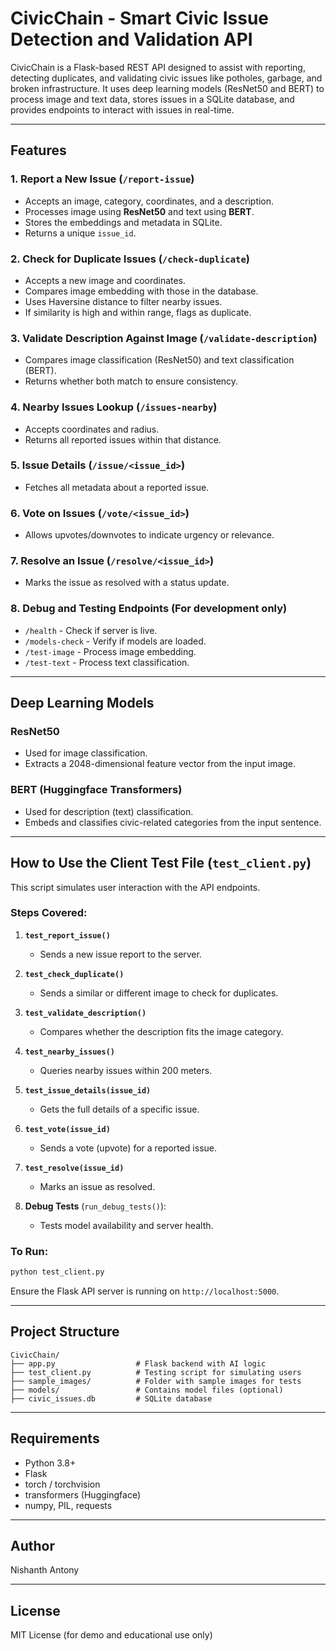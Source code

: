 # CivicChain - Smart Civic Issue Detection and Validation API

CivicChain is a Flask-based REST API designed to assist with reporting, detecting duplicates, and validating civic issues like potholes, garbage, and broken infrastructure. It uses deep learning models (ResNet50 and BERT) to process image and text data, stores issues in a SQLite database, and provides endpoints to interact with issues in real-time.

---

## Features

### 1. **Report a New Issue** (`/report-issue`)
- Accepts an image, category, coordinates, and a description.
- Processes image using **ResNet50** and text using **BERT**.
- Stores the embeddings and metadata in SQLite.
- Returns a unique `issue_id`.

### 2. **Check for Duplicate Issues** (`/check-duplicate`)
- Accepts a new image and coordinates.
- Compares image embedding with those in the database.
- Uses Haversine distance to filter nearby issues.
- If similarity is high and within range, flags as duplicate.

### 3. **Validate Description Against Image** (`/validate-description`)
- Compares image classification (ResNet50) and text classification (BERT).
- Returns whether both match to ensure consistency.

### 4. **Nearby Issues Lookup** (`/issues-nearby`)
- Accepts coordinates and radius.
- Returns all reported issues within that distance.

### 5. **Issue Details** (`/issue/<issue_id>`)
- Fetches all metadata about a reported issue.

### 6. **Vote on Issues** (`/vote/<issue_id>`)
- Allows upvotes/downvotes to indicate urgency or relevance.

### 7. **Resolve an Issue** (`/resolve/<issue_id>`)
- Marks the issue as resolved with a status update.

### 8. **Debug and Testing Endpoints** (For development only)
- `/health` - Check if server is live.
- `/models-check` - Verify if models are loaded.
- `/test-image` - Process image embedding.
- `/test-text` - Process text classification.

---

## Deep Learning Models

###  ResNet50
- Used for image classification.
- Extracts a 2048-dimensional feature vector from the input image.

###  BERT (Huggingface Transformers)
- Used for description (text) classification.
- Embeds and classifies civic-related categories from the input sentence.

---

## How to Use the Client Test File (`test_client.py`)

This script simulates user interaction with the API endpoints.

### Steps Covered:

1. **`test_report_issue()`**
   - Sends a new issue report to the server.

2. **`test_check_duplicate()`**
   - Sends a similar or different image to check for duplicates.

3. **`test_validate_description()`**
   - Compares whether the description fits the image category.

4. **`test_nearby_issues()`**
   - Queries nearby issues within 200 meters.

5. **`test_issue_details(issue_id)`**
   - Gets the full details of a specific issue.

6. **`test_vote(issue_id)`**
   - Sends a vote (upvote) for a reported issue.

7. **`test_resolve(issue_id)`**
   - Marks an issue as resolved.

8. **Debug Tests** (`run_debug_tests()`):
   - Tests model availability and server health.

### To Run:
```bash
python test_client.py
```
Ensure the Flask API server is running on `http://localhost:5000`.

---

## Project Structure

```
CivicChain/
├── app.py                  # Flask backend with AI logic
├── test_client.py          # Testing script for simulating users
├── sample_images/          # Folder with sample images for tests
├── models/                 # Contains model files (optional)
├── civic_issues.db         # SQLite database
```

---

## Requirements
- Python 3.8+
- Flask
- torch / torchvision
- transformers (Huggingface)
- numpy, PIL, requests

---

## Author
Nishanth Antony

---

## License
MIT License (for demo and educational use only)

